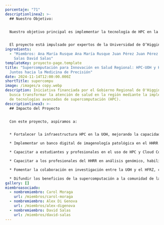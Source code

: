 ```yaml
---
porcentaje: "71"
descriptionlinea2: >-
  ## Nuestro Objetivo: 


  Nuestro objetivo principal es implementar la tecnología de HPC en la Región de O’Higgins para capacitar a estudiantes y profesionales, además de colaborar con el Hospital Dr. Franco Ravera Zunino (HFRZ) en el desarrollo de la medicina de precisión para mejorar la atención a los pacientes de la región.


  El proyecto está impulsado por expertos de la Universidad de O’Higgins (UOH), como la Dra. Carol Moraga y los Drs. Alex Di Genova y David Salas, quienes aportan su experiencia en genómica y análisis de datos masivos.
ingredients:
  - "Miembros: Ana María Rusque Ana María Rusque Juan Pérez Juan Pérez David
    Salas David Salas"
templateKey: proyecto-page.template
title: "Supercomputación para Innovación en Salud Regional: HPC-UOH y HFRZ,
  Juntos hacia la Medicina de Precisión"
date: 2024-11-14T12:00:00.000Z
shortTitle: supercompu
image: /images/a copy.webp
description: Iniciativa financiada por el Gobierno Regional de O'Higgins, que
  busca transformar la atención de salud en la región mediante la implementación
  de tecnologías avanzadas de supercomputación (HPC).
descriptionlinea3: >-
  ## Impacto del Proyecto


  Con este proyecto, aspiramos a:


  * Fortalecer la infraestructura HPC en la UOH, mejorando la capacidad de procesamiento de datos complejos, esenciales para el análisis médico y genómico.

  * Implementar un banco digital de imagenología patológica en el HHRR usando tecnología Cloud Computing, agilizando diagnósticos y mejorando la colaboración entre las instituciones.

  * Capacitar a estudiantes y profesionales en el uso de HPC y Cloud Computing, preparándose para integrar estas herramientas en la investigación y la atención médica.

  * Capacitar a los profesionales del HHRR en análisis genómico, habilitándolos para mejorar diagnósticos y tratamientos oncológicos.

  * Fomentar la colaboración en investigación entre la UOH y el HFRZ, centrada en el análisis de imagenología y genómica, generando avances científicos que beneficiarán a los pacientes de la región.

  * Difundir los beneficios de la supercomputación a la comunidad de la sexta región, mostrando el potencial de estas tecnologías para diversos campos, no solo en salud
gallery: []
miembroasociado:
  - nombremiembro: Carol Moraga
    url: /miembros/carol-moraga
  - nombremiembro: Alex Di Genova
    url: /miembros/alex-digenova
  - nombremiembro: David Salas
    url: /miembros/david-salas
---
```

